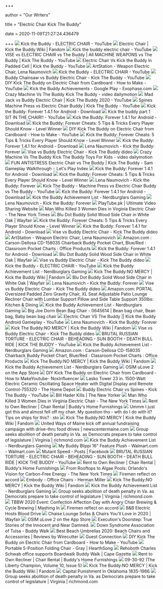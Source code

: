 +++
        
author = "Our Writers"
        
title = "Electric Chair Kick The Buddy"
        
date = 2020-11-09T21:27:24.436479
        
+++
[ ![](https://i.ytimg.com/vi/V1NpiuwMZqo/maxresdefault.jpg)](https://i.ytimg.com/vi/V1NpiuwMZqo/maxresdefault.jpg) Kick the Buddy - ELECTRIC CHAIR - YouTube
[ ![](https://vignette.wikia.nocookie.net/kickthebuddy/images/6/65/Screenshot_2019-06-08_at_11.47.27_PM.png/revision/latest/window-crop/width/200/x-offset/300/y-offset/0/window-width/769/window-height/768?cb=20190609034925)](https://vignette.wikia.nocookie.net/kickthebuddy/images/6/65/Screenshot_2019-06-08_at_11.47.27_PM.png/revision/latest/window-crop/width/200/x-offset/300/y-offset/0/window-width/769/window-height/768?cb=20190609034925) Electric Chair | Kick the Buddy Wiki | Fandom
[ ![](https://i.ytimg.com/vi/o2EQQ1UQAbk/hqdefault.jpg)](https://i.ytimg.com/vi/o2EQQ1UQAbk/hqdefault.jpg) Kick the buddy electric chair - YouTube
[ ![](https://i.ytimg.com/vi/Y2YflkJc8oo/maxresdefault.jpg)](https://i.ytimg.com/vi/Y2YflkJc8oo/maxresdefault.jpg) VISE vs ELECTRIC CHAIR vs The Buddy | All MACHINE WEAPONS vs The Buddy |  Kick The Buddy - YouTube
[ ![](https://i.ytimg.com/vi/mqOWeRb4grk/maxresdefault.jpg)](https://i.ytimg.com/vi/mqOWeRb4grk/maxresdefault.jpg) Electric Chair Vs Kick the Buddy In Padded Cell | Kick the Buddy - YouTube
[ ![](https://cdna.artstation.com/p/assets/covers/images/017/211/190/large/lena-naumovich-weapon-electric-chair-thumbnail.jpg?1555058696)](https://cdna.artstation.com/p/assets/covers/images/017/211/190/large/lena-naumovich-weapon-electric-chair-thumbnail.jpg?1555058696) ArtStation - Weapon Electric Chair, Lena Naumovich
[ ![](https://i.ytimg.com/vi/biuLG9WSHdI/hqdefault.jpg?sqp=-oaymwEiCKgBEF5IWvKriqkDFQgBFQAAAAAYASUAAMhCPQCAokN4AQ==&rs=AOn4CLD_6a_jybUssrIgMX4CoMHbRYSADg)](https://i.ytimg.com/vi/biuLG9WSHdI/hqdefault.jpg?sqp=-oaymwEiCKgBEF5IWvKriqkDFQgBFQAAAAAYASUAAMhCPQCAokN4AQ==&rs=AOn4CLD_6a_jybUssrIgMX4CoMHbRYSADg) Kick the Buddy - ELECTRIC CHAIR - YouTube
[ ![](https://i.ytimg.com/vi/Q_pICAvlxAc/hqdefault.jpg)](https://i.ytimg.com/vi/Q_pICAvlxAc/hqdefault.jpg) Buddy Chainsaw vs Buddy Electric Chair - Kick The Buddy - YouTube
[ ![](https://i.ytimg.com/vi/DJeNKUEWwY4/maxresdefault.jpg)](https://i.ytimg.com/vi/DJeNKUEWwY4/maxresdefault.jpg) DIY Kick The Buddy on Electric Chair from Cardboard - How to Make - YouTube
[ ![](https://i.exophase.com/android/games/o/9475d.png?1529849003)](https://i.exophase.com/android/games/o/9475d.png?1529849003) Kick the Buddy Achievements - Google Play - Exophase.com
[ ![](https://s1.dmcdn.net/v/Ri2tE1Ttzz70U-Szp/x720)](https://s1.dmcdn.net/v/Ri2tE1Ttzz70U-Szp/x720) Crazy Machine Vs The Buddy Kick The Buddy - video dailymotion
[ ![](https://i.ytimg.com/vi/G9i3huo-Rd8/hqdefault.jpg)](https://i.ytimg.com/vi/G9i3huo-Rd8/hqdefault.jpg) Mad Jack vs Buddy Electric Chair | Kick The Buddy 2020 - YouTube
[ ![](https://i.ytimg.com/vi/BumPJB-lwGg/hqdefault.jpg)](https://i.ytimg.com/vi/BumPJB-lwGg/hqdefault.jpg) Spines Machine Press vs Electric Chair Buddy | Kick The Buddy - YouTube
[ ![](https://img.utdstc.com/screen/13/kick-the-buddy-forever.jpg:300)](https://img.utdstc.com/screen/13/kick-the-buddy-forever.jpg:300) Kick the Buddy: Forever 1.4.1 for Android - Download
[ ![](https://i.ytimg.com/vi/hw9FEvfZ9Nc/hqdefault.jpg)](https://i.ytimg.com/vi/hw9FEvfZ9Nc/hqdefault.jpg) Kick the buddy part 1 SIT IN THE CHAIR!! - YouTube
[ ![](https://img.utdstc.com/screen/13/kick-the-buddy-forever-1.jpg)](https://img.utdstc.com/screen/13/kick-the-buddy-forever-1.jpg) Kick the Buddy: Forever 1.4.1 for Android - Download
[ ![](https://www.levelwinner.com/wp-content/uploads/2019/01/kick-the-buddy-forever-800x350.jpg)](https://www.levelwinner.com/wp-content/uploads/2019/01/kick-the-buddy-forever-800x350.jpg) Kick the Buddy: Forever Cheats: 5 Tips & Tricks Every Player Should Know -  Level Winner
[ ![](https://i.ytimg.com/vi/iSP2uwnqtDw/maxresdefault.jpg)](https://i.ytimg.com/vi/iSP2uwnqtDw/maxresdefault.jpg) DIY Kick The Buddy on Electric Chair from Cardboard - How to Make - YouTube
[ ![](https://i2.wp.com/www.levelwinner.com/wp-content/uploads/2015/11/kick-the-buddyman-origins-600x338.jpg?fit=600%2C338&ssl=1&resize=350%2C200)](https://i2.wp.com/www.levelwinner.com/wp-content/uploads/2015/11/kick-the-buddyman-origins-600x338.jpg?fit=600%2C338&ssl=1&resize=350%2C200) Kick the Buddy: Forever Cheats: 5 Tips & Tricks Every Player Should Know -  Level Winner
[ ![](https://img.utdstc.com/screen/13/kick-the-buddy-forever-7.jpg)](https://img.utdstc.com/screen/13/kick-the-buddy-forever-7.jpg) Kick the Buddy: Forever 1.4.1 for Android - Download
[ ![](https://cdna.artstation.com/p/assets/covers/images/018/636/806/smaller_square/lena-naumovich-weapon-chicken-thumbnail.jpg?1560156511)](https://cdna.artstation.com/p/assets/covers/images/018/636/806/smaller_square/lena-naumovich-weapon-chicken-thumbnail.jpg?1560156511) Lena Naumovich - Kick the Buddy: Forever
[ ![](https://prim.dideo.ir/image/a2NjY2JjTFBBSk5rZnYyT1dMWURJV1lnSC9SZ2NzYVZmaWZKL3ZpL2NaNUJnMzdpbXhoakpTZ3YzZ2RxeWt2cHZZWFVXZ1lxRmhrZjhRRmcyWlBiWGNtWWtSR09OL3NHQUp6L28zdlRXa3hqblI2ZE1lNW9KYXlOZHJmcGE4ZUxVYWhRdHdsNmJ5UlgzOXYwbXcvSGd5ZlFtU3ptTWZpUW4rRDBoRC9TanR0NGtjcW9BWDVhU0dXd0Nxa1VZL2hRZElOcEZ6eUVSRFdod3pCUGtYMjdEYngxRHNFZmYwUHdvYlJDZ0J6MFdZUT0=)](https://prim.dideo.ir/image/a2NjY2JjTFBBSk5rZnYyT1dMWURJV1lnSC9SZ2NzYVZmaWZKL3ZpL2NaNUJnMzdpbXhoakpTZ3YzZ2RxeWt2cHZZWFVXZ1lxRmhrZjhRRmcyWlBiWGNtWWtSR09OL3NHQUp6L28zdlRXa3hqblI2ZE1lNW9KYXlOZHJmcGE4ZUxVYWhRdHdsNmJ5UlgzOXYwbXcvSGd5ZlFtU3ptTWZpUW4rRDBoRC9TanR0NGtjcW9BWDVhU0dXd0Nxa1VZL2hRZElOcEZ6eUVSRFdod3pCUGtYMjdEYngxRHNFZmYwUHdvYlJDZ0J6MFdZUT0=) Vise vs Buddy Electric Chair - Kick The Buddy  dideo
[ ![](https://s2.dmcdn.net/v/S6sUV1US84I_Vjye5/x1080)](https://s2.dmcdn.net/v/S6sUV1US84I_Vjye5/x1080) Crazy Machine Vs The Buddy Kick The Buddy Toys For Kids - video dailymotion
[ ![](https://www.letsplayindex.com/images/yt/_7/fun-antistress-electric-chair-vs-the-buddy-kick-the-buddy-vuixv.jpg)](https://www.letsplayindex.com/images/yt/_7/fun-antistress-electric-chair-vs-the-buddy-kick-the-buddy-vuixv.jpg) FUN ANTISTRESS Electric Chair vs The Buddy | Kick The Buddy - Sam Gameplay  Walkthrough :: Let's Play Index
[ ![](https://img.utdstc.com/screen/13/kick-the-buddy-forever-5.jpg)](https://img.utdstc.com/screen/13/kick-the-buddy-forever-5.jpg) Kick the Buddy: Forever 1.4.1 for Android - Download
[ ![](https://i2.wp.com/www.levelwinner.com/wp-content/uploads/2019/01/kick-the-buddy-forever-400x400.jpg?fit=400%2C400&ssl=1)](https://i2.wp.com/www.levelwinner.com/wp-content/uploads/2019/01/kick-the-buddy-forever-400x400.jpg?fit=400%2C400&ssl=1) Kick the Buddy: Forever Cheats: 5 Tips & Tricks Every Player Should Know -  Level Winner
[ ![](https://cdna.artstation.com/p/assets/covers/images/018/637/918/smaller_square/lena-naumovich-weapon-monster-truck-thumbnail.jpg?1560160295)](https://cdna.artstation.com/p/assets/covers/images/018/637/918/smaller_square/lena-naumovich-weapon-monster-truck-thumbnail.jpg?1560160295) Lena Naumovich - Kick the Buddy: Forever
[ ![](https://i.ytimg.com/vi/6DXWhG87cTc/maxresdefault.jpg)](https://i.ytimg.com/vi/6DXWhG87cTc/maxresdefault.jpg) Kick The Buddy - Machine Press vs Electric Chair Buddy vs The Buddy -  YouTube
[ ![](https://img.utdstc.com/screen/13/kick-the-buddy-forever-8.jpg:300)](https://img.utdstc.com/screen/13/kick-the-buddy-forever-8.jpg:300) Kick the Buddy: Forever 1.4.1 for Android - Download
[ ![](https://nerdburglars.net/nbandroid/images/games/480/achievements/15579_revealed_180.jpg)](https://nerdburglars.net/nbandroid/images/games/480/achievements/15579_revealed_180.jpg) Kick the Buddy Achievement List - Nerdburglars Gaming
[ ![](https://cdna.artstation.com/p/assets/covers/images/020/520/716/smaller_square/lena-naumovich-weapon-rubber-ducky-thumbnail.jpg?1568102256)](https://cdna.artstation.com/p/assets/covers/images/020/520/716/smaller_square/lena-naumovich-weapon-rubber-ducky-thumbnail.jpg?1568102256) Lena Naumovich - Kick the Buddy: Forever
[ ![](https://ytimg.googleusercontent.com/vi/HEjhiDIeBP8/mqdefault.jpg)](https://ytimg.googleusercontent.com/vi/HEjhiDIeBP8/mqdefault.jpg) PlayTube.pk | Ultimate Video Sharing Website
[ ![](https://s1.nyt.com/timesmachine/pages/1/1990/12/15/329190_360W.png)](https://s1.nyt.com/timesmachine/pages/1/1990/12/15/329190_360W.png) Man Who Killed 3 Women Dies in Virginia Electric Chair - The New York Times
[ ![](https://secure.img1-fg.wfcdn.com/im/24140553/compr-r85/1129/112901672/buddy-solid-wood-side-chair-in-white-oak.jpg)](https://secure.img1-fg.wfcdn.com/im/24140553/compr-r85/1129/112901672/buddy-solid-wood-side-chair-in-white-oak.jpg) Blu Dot Buddy Solid Wood Side Chair in White Oak | Wayfair
[ ![](https://i1.wp.com/www.levelwinner.com/wp-content/uploads/2019/03/buddy-toss-400x400.jpg?fit=400%2C400&ssl=1&resize=350%2C200)](https://i1.wp.com/www.levelwinner.com/wp-content/uploads/2019/03/buddy-toss-400x400.jpg?fit=400%2C400&ssl=1&resize=350%2C200) Kick the Buddy: Forever Cheats: 5 Tips & Tricks Every Player Should Know -  Level Winner
[ ![](https://img.utdstc.com/screen/13/kick-the-buddy-forever-4.jpg:300)](https://img.utdstc.com/screen/13/kick-the-buddy-forever-4.jpg:300) Kick the Buddy: Forever 1.4.1 for Android - Download
[ ![](https://prim.dideo.ir/image/a2NjY2JjTFBBSk5rZnYyT1dMWURJV1lnSC9SZ2NzYVZmaWZKL3ZpL2NaNGZPcFBWSVNNRW13QnVoQXZxM2FEUVFhQU9SZ2pYN2x4dmxjVml2aUplMy83QVMxNXFvaFpsNWZWTm5pUWtCTGpkK1VzRytRMFE2VFluTTVDUXZXSGhTRDNWUDc4cWVOWjl3TmZjOVlOR3dzYWhkZ1c5U2hzTGRNcnAvTzl4aXNtZWdQV25pN29qc2FiMktVK3Y5cG5xNWRseW9KajJJMlQ0SU1KM2Q1V2pPalF1cFROQ0hPMkhVdEQvcTBVMTIxYz0=)](https://prim.dideo.ir/image/a2NjY2JjTFBBSk5rZnYyT1dMWURJV1lnSC9SZ2NzYVZmaWZKL3ZpL2NaNGZPcFBWSVNNRW13QnVoQXZxM2FEUVFhQU9SZ2pYN2x4dmxjVml2aUplMy83QVMxNXFvaFpsNWZWTm5pUWtCTGpkK1VzRytRMFE2VFluTTVDUXZXSGhTRDNWUDc4cWVOWjl3TmZjOVlOR3dzYWhkZ1c5U2hzTGRNcnAvTzl4aXNtZWdQV25pN29qc2FiMktVK3Y5cG5xNWRseW9KajJJMlQ0SU1KM2Q1V2pPalF1cFROQ0hPMkhVdEQvcTBVMTIxYz0=) Vise vs Buddy Electric Chair - Kick The Buddy  dideo
[ ![](https://cdnb.artstation.com/p/assets/covers/images/020/388/925/micro_square/lena-naumovich-weapon-kunai-thumbnail.jpg?1567591244)](https://cdnb.artstation.com/p/assets/covers/images/020/388/925/micro_square/lena-naumovich-weapon-kunai-thumbnail.jpg?1567591244) ArtStation - Weapon Electric Chair, Lena Naumovich
[ ![](https://images-na.ssl-images-amazon.com/images/I/71zipXT2tvL._AC_SL1500_.jpg)](https://images-na.ssl-images-amazon.com/images/I/71zipXT2tvL._AC_SL1500_.jpg) Amazon.com : Carson-Dellosa CD-158035 Chairback Buddy Pocket Chart,  Blue/Red : Classroom Pocket Charts : Office Products
[ ![](https://img.utdstc.com/screen/13/kick-the-buddy-forever-6.jpg:300)](https://img.utdstc.com/screen/13/kick-the-buddy-forever-6.jpg:300) Kick the Buddy: Forever 1.4.1 for Android - Download
[ ![](https://secure.img1-fg.wfcdn.com/im/29307884/resize-h800-w800%5Ecompr-r85/9509/95095421/Buddy+Solid+Wood+Side+Chair+in+White+Oak.jpg)](https://secure.img1-fg.wfcdn.com/im/29307884/resize-h800-w800%5Ecompr-r85/9509/95095421/Buddy+Solid+Wood+Side+Chair+in+White+Oak.jpg) Blu Dot Buddy Solid Wood Side Chair in White Oak | Wayfair
[ ![](https://prim.dideo.ir/image/a2NjY2JjTFBBSk5rZnYyT1dMWURJV1lnSC9SZ2NzYVZmaWZKL3ZpL2NaNlZvNHdiaC9FQm5aK0tDeGNnb3FqV1I3V21iV0VXampXbW5YWVV3NnpweVliY3JDVkcrbUM5UTd3NVF3RUU2bUkvMEhpcngzR3ZJbzY5Mm02ZGcyc3ZBQ01ueThGZ2VRenFVWEhrZ3RYTDlYVTM4L1BKMi80MnQ1TFNOSlhnYmlYczIvYm1Obml0TDJCKzU1N0pwQ0l4S1BHMHhSZW1sd3djMkw4RWh5eFo3RzNmSWN2c1cyVUZxOU1iRk9Yc1RLND0=)](https://prim.dideo.ir/image/a2NjY2JjTFBBSk5rZnYyT1dMWURJV1lnSC9SZ2NzYVZmaWZKL3ZpL2NaNlZvNHdiaC9FQm5aK0tDeGNnb3FqV1I3V21iV0VXampXbW5YWVV3NnpweVliY3JDVkcrbUM5UTd3NVF3RUU2bUkvMEhpcngzR3ZJbzY5Mm02ZGcyc3ZBQ01ueThGZ2VRenFVWEhrZ3RYTDlYVTM4L1BKMi80MnQ1TFNOSlhnYmlYczIvYm1Obml0TDJCKzU1N0pwQ0l4S1BHMHhSZW1sd3djMkw4RWh5eFo3RzNmSWN2c1cyVUZxOU1iRk9Yc1RLND0=) Vise vs Buddy Electric Chair - Kick The Buddy  dideo
[ ![](https://i.ytimg.com/vi/V1NpiuwMZqo/hqdefault.jpg)](https://i.ytimg.com/vi/V1NpiuwMZqo/hqdefault.jpg) Kick the Buddy - ELECTRIC CHAIR - YouTube
[ ![](https://nerdburglars.net/nbandroid/images/games/480/achievements/15583_revealed_180.jpg)](https://nerdburglars.net/nbandroid/images/games/480/achievements/15583_revealed_180.jpg) Kick the Buddy Achievement List - Nerdburglars Gaming
[ ![](https://vignette.wikia.nocookie.net/kickthebuddy/images/3/33/IMG_0324.JPG/revision/latest/top-crop/width/300/height/300?cb=20130607142255)](https://vignette.wikia.nocookie.net/kickthebuddy/images/3/33/IMG_0324.JPG/revision/latest/top-crop/width/300/height/300?cb=20130607142255) Kick The Buddy:NO MERCY | Kick the Buddy Wiki | Fandom
[ ![](https://secure.img1-fg.wfcdn.com/im/61888671/resize-h800-w800%5Ecompr-r85/1129/112901671/Buddy+Solid+Wood+Side+Chair+in+White+Oak.jpg)](https://secure.img1-fg.wfcdn.com/im/61888671/resize-h800-w800%5Ecompr-r85/1129/112901671/Buddy+Solid+Wood+Side+Chair+in+White+Oak.jpg) Blu Dot Buddy Solid Wood Side Chair in White Oak | Wayfair
[ ![](https://cdnb.artstation.com/p/assets/covers/images/020/388/691/smaller_square/lena-naumovich-weapon-kangaroo-thumbnail.jpg?1567590341)](https://cdnb.artstation.com/p/assets/covers/images/020/388/691/smaller_square/lena-naumovich-weapon-kangaroo-thumbnail.jpg?1567590341) Lena Naumovich - Kick the Buddy: Forever
[ ![](https://prim.dideo.ir/image/a2NjY2JjTFBBSk5rZnYyT1dMWURJV1lnSC9SZ2NzYVZmaWZKL3ZpL2NaNS9SbHR4dFRCTzNOb3h1MlU2ekdUSktKSEg1akttdWZBUFpqM3NMSzNDMXdqbkNKZDFCOWZZa08wRGF4QkxQc28xcWp4eWI4czM2RDk0aTgvdjI2cFVoK2ZMTHpjMEk3cHBvSlVmTE1Edkhld0Q1WFBKOVNJbWNtWUtQRzl6NTVlV0dFMkY3U0Z4VHVzL1J3dkFqQjF1RlAwQWF6ekY3N2pkaFhmNFpQaGU2eHlOQmE0VWxtbTV5eXI4TlEwZHFrQT0=)](https://prim.dideo.ir/image/a2NjY2JjTFBBSk5rZnYyT1dMWURJV1lnSC9SZ2NzYVZmaWZKL3ZpL2NaNS9SbHR4dFRCTzNOb3h1MlU2ekdUSktKSEg1akttdWZBUFpqM3NMSzNDMXdqbkNKZDFCOWZZa08wRGF4QkxQc28xcWp4eWI4czM2RDk0aTgvdjI2cFVoK2ZMTHpjMEk3cHBvSlVmTE1Edkhld0Q1WFBKOVNJbWNtWUtQRzl6NTVlV0dFMkY3U0Z4VHVzL1J3dkFqQjF1RlAwQWF6ekY3N2pkaFhmNFpQaGU2eHlOQmE0VWxtbTV5eXI4TlEwZHFrQT0=) Vise vs Buddy Electric Chair - Kick The Buddy  dideo
[ ![](https://images-na.ssl-images-amazon.com/images/I/71VqcxWPuNL._AC_SL1200_.jpg)](https://images-na.ssl-images-amazon.com/images/I/71VqcxWPuNL._AC_SL1200_.jpg) Amazon.com: PORTAL Oversized Padded Zero Gravity Chair, XL Seat Adjustable  Patio Lounge Recliner Chair with Lumbar Support Pillow and Side Table  Support 350lbs: Kitchen & Dining
[ ![](https://nerdburglars.net/nbandroid/images/games/480/achievements/15582_revealed_180.jpg)](https://nerdburglars.net/nbandroid/images/games/480/achievements/15582_revealed_180.jpg) Kick the Buddy Achievement List - Nerdburglars Gaming
[ ![](https://i.pinimg.com/originals/a4/65/2d/a4652de023e30962af3a86b0e876a196.jpg)](https://i.pinimg.com/originals/a4/65/2d/a4652de023e30962af3a86b0e876a196.jpg) Big Joe Dorm Bean Bag Chair - 0645614 | Bean bag chair, Bean bag, Baby bean  bag chair
[ ![](https://i.ytimg.com/vi/CuJjOREZ4O4/hqdefault.jpg)](https://i.ytimg.com/vi/CuJjOREZ4O4/hqdefault.jpg) Electric Chair VS The Buddy || Kick the Buddy Android Gameplay - YouTube
[ ![](https://cdna.artstation.com/p/assets/covers/images/020/369/002/smaller_square/lena-naumovich-weapon-incredible-gun-thumbnail.jpg?1567521199)](https://cdna.artstation.com/p/assets/covers/images/020/369/002/smaller_square/lena-naumovich-weapon-incredible-gun-thumbnail.jpg?1567521199) Lena Naumovich - Kick the Buddy: Forever
[ ![](https://vignette.wikia.nocookie.net/kickthebuddy/images/0/01/DA29F5B4-A9BC-4DF0-B552-F6FF3398054F.jpeg/revision/latest/top-crop/width/300/height/300?cb=20180407110732)](https://vignette.wikia.nocookie.net/kickthebuddy/images/0/01/DA29F5B4-A9BC-4DF0-B552-F6FF3398054F.jpeg/revision/latest/top-crop/width/300/height/300?cb=20180407110732) Kick The Buddy:NO MERCY | Kick the Buddy Wiki | Fandom
[ ![](https://prim.dideo.ir/image/a2NjY2JjTFBBSk5rZnYyT1dMWURJV1lnSC9SZ2NzYVZmaWZKL3ZpL2NaNVJTSXRqQnh3SU12WEJiNHRVSnVLODdwdEsrVjJkUG43WTBUTG9VRUZUTUIvMGJNQkpyU1UzbTdlOG5LTlpUYkF4VEVjMVo5TVFtcVhDc0Yvem4rc0pSa1A5d2dWV1VTMFFJdHFBeU1JYlBuNVIwcGdyKzZIbjJ4ZW5EVHk1N2Nockw0MU9uL1pmb2lpWjhVcHovaWhUczR2aFFiczdaNHJxdHRsWlZhdEN6QXlma3lJNVBWSEFWUkVaMlF2WjUzdz0=)](https://prim.dideo.ir/image/a2NjY2JjTFBBSk5rZnYyT1dMWURJV1lnSC9SZ2NzYVZmaWZKL3ZpL2NaNVJTSXRqQnh3SU12WEJiNHRVSnVLODdwdEsrVjJkUG43WTBUTG9VRUZUTUIvMGJNQkpyU1UzbTdlOG5LTlpUYkF4VEVjMVo5TVFtcVhDc0Yvem4rc0pSa1A5d2dWV1VTMFFJdHFBeU1JYlBuNVIwcGdyKzZIbjJ4ZW5EVHk1N2Nockw0MU9uL1pmb2lpWjhVcHovaWhUczR2aFFiczdaNHJxdHRsWlZhdEN6QXlma3lJNVBWSEFWUkVaMlF2WjUzdz0=) Vise vs Buddy Electric Chair - Kick The Buddy  dideo
[ ![](https://i.ytimg.com/vi/odSIvZynPPQ/hqdefault.jpg)](https://i.ytimg.com/vi/odSIvZynPPQ/hqdefault.jpg) BRUTAL RUSSIAN TORTURE - ELECTRIC CHAIR - BEHEADING - SUN BOOTH - DEATH  BULL RIDE | KICK THE BUDDY - YouTube
[ ![](https://nerdburglars.net/nbandroid/images/games/480/achievements/15580_revealed_180.jpg)](https://nerdburglars.net/nbandroid/images/games/480/achievements/15580_revealed_180.jpg) Kick the Buddy Achievement List - Nerdburglars Gaming
[ ![](https://m.media-amazon.com/images/S/aplus-media/vc/accd7e01-726a-4ca3-8c79-ed46e15447bb.__CR0,0,300,300_PT0_SX300_V1___.jpg)](https://m.media-amazon.com/images/S/aplus-media/vc/accd7e01-726a-4ca3-8c79-ed46e15447bb.__CR0,0,300,300_PT0_SX300_V1___.jpg) Amazon.com : Carson-Dellosa CD-158035 Chairback Buddy Pocket Chart,  Blue/Red : Classroom Pocket Charts : Office Products
[ ![](https://vignette.wikia.nocookie.net/kickthebuddy/images/f/f3/Icon.jpg/revision/latest/scale-to-width-down/340?cb=20130614155501)](https://vignette.wikia.nocookie.net/kickthebuddy/images/f/f3/Icon.jpg/revision/latest/scale-to-width-down/340?cb=20130614155501) Kick The Buddy:NO MERCY | Kick the Buddy Wiki | Fandom
[ ![](https://nerdburglars.net/nbandroid/images/games/480/achievements/15581_revealed_180.jpg)](https://nerdburglars.net/nbandroid/images/games/480/achievements/15581_revealed_180.jpg) Kick the Buddy Achievement List - Nerdburglars Gaming
[ ![](https://is5-ssl.mzstatic.com/image/thumb/Purple114/v4/51/9e/3d/519e3d26-5e9f-57d4-8174-0fa490e790b4/AppIcon-1-0-0-1x_U007emarketing-0-0-0-7-0-0-sRGB-0-0-0-GLES2_U002c0-512MB-85-220-0-0.png/1200x630wa.png)](https://is5-ssl.mzstatic.com/image/thumb/Purple114/v4/51/9e/3d/519e3d26-5e9f-57d4-8174-0fa490e790b4/AppIcon-1-0-0-1x_U007emarketing-0-0-0-7-0-0-sRGB-0-0-0-GLES2_U002c0-512MB-85-220-0-0.png/1200x630wa.png) OSIM uLove 2 on the App Store
[ ![](https://res06.noxgroup.com/noxinfluencer/youtube/avatar/7a3f9d37b9f70b4fbefd3a24827aad82.png)](https://res06.noxgroup.com/noxinfluencer/youtube/avatar/7a3f9d37b9f70b4fbefd3a24827aad82.png) DIY Kick The Buddy on Electric Chair from Cardboard - How to  MakeYoutube- NoxInfluencer
[ ![](https://images.homedepot-static.com/productImages/460e7152-99f4-4a51-b580-6f2386a2ca45/svn/metallics-lasko-ceramic-heaters-755320-44_600.jpg)](https://images.homedepot-static.com/productImages/460e7152-99f4-4a51-b580-6f2386a2ca45/svn/metallics-lasko-ceramic-heaters-755320-44_600.jpg) Lasko Tower 23 in. 1500-Watt Electric Ceramic Oscillating Space Heater with  Digital Display and Remote Control-755320 - The Home Depot
[ ![](https://i.ytimg.com/vi/ddE6sEPuIrE/hqdefault.jpg)](https://i.ytimg.com/vi/ddE6sEPuIrE/hqdefault.jpg) Buddy Electric Chair vs Spines - Kick The Buddy - YouTube
[ ![](https://media.newyorker.com/photos/5c81966b7622202cdb7d6702/4:3/w_2560,h_1920,c_limit/190318_r33888.jpg)](https://media.newyorker.com/photos/5c81966b7622202cdb7d6702/4:3/w_2560,h_1920,c_limit/190318_r33888.jpg) Bill Hader Kills | The New Yorker
[ ![](https://static01.nyt.com/vi-assets/images/share/1200x900_t.png)](https://static01.nyt.com/vi-assets/images/share/1200x900_t.png) Man Who Killed 3 Women Dies in Virginia Electric Chair - The New York Times
[ ![](https://www.buddyrents.com/media/catalog/product/cache/1/small_image/295x/040ec09b1e35df139433887a97daa66f/1/0/103763_3000x2678.jpg)](https://www.buddyrents.com/media/catalog/product/cache/1/small_image/295x/040ec09b1e35df139433887a97daa66f/1/0/103763_3000x2678.jpg) Rent to Own Recliner | Chair Rental | Buddy's Home Furnishings
[ ![](https://preview.redd.it/oljpg9s0bqx51.jpg?width=960&crop=smart&auto=webp&s=bad0c693561f2c00d59c1953f9565f14bd562ded)](https://preview.redd.it/oljpg9s0bqx51.jpg?width=960&crop=smart&auto=webp&s=bad0c693561f2c00d59c1953f9565f14bd562ded) Ummm I just got this and almost fell off my chair. My question tho - wth do  I do with it? Tips on ships for this? : sto
[ ![](https://vignette.wikia.nocookie.net/kickthebuddy/images/d/df/IMG_0229.jpg/revision/latest/scale-to-width-down/340?cb=20130830163418)](https://vignette.wikia.nocookie.net/kickthebuddy/images/d/df/IMG_0229.jpg/revision/latest/scale-to-width-down/340?cb=20130830163418) Kick The Buddy:NO MERCY | Kick the Buddy Wiki | Fandom
[ ![](https://media.newscentermaine.com/assets/WCSH/images/8dec53f1-5e0f-432c-8599-b53beb6e6476/8dec53f1-5e0f-432c-8599-b53beb6e6476_1920x1080.png)](https://media.newscentermaine.com/assets/WCSH/images/8dec53f1-5e0f-432c-8599-b53beb6e6476/8dec53f1-5e0f-432c-8599-b53beb6e6476_1920x1080.png) United Ways of Maine kick off annual fundraising campaign with drive-thru  food drives | newscentermaine.com
[ ![](https://bloximages.newyork1.vip.townnews.com/richmond.com/content/tncms/assets/v3/editorial/4/5b/45b12dcc-f123-11e9-a249-73826f065723/5da8da3dcf15f.image.jpg?crop=1026%2C1096%2C7%2C59)](https://bloximages.newyork1.vip.townnews.com/richmond.com/content/tncms/assets/v3/editorial/4/5b/45b12dcc-f123-11e9-a249-73826f065723/5da8da3dcf15f.image.jpg?crop=1026%2C1096%2C7%2C59) Group seeks abolition of death penalty in Va. as Democrats prepare to take  control of legislature | Virginia | richmond.com
[ ![](https://nerdburglars.net/nbandroid/images/games/480/achievements/15586_revealed_180.jpg)](https://nerdburglars.net/nbandroid/images/games/480/achievements/15586_revealed_180.jpg) Kick the Buddy Achievement List - Nerdburglars Gaming
[ ![](https://i5.walmartimages.com/asr/fccb8a0b-b8e1-4408-b022-283c36e6434b.38aa1366d85a327745138979a23d6351.jpeg)](https://i5.walmartimages.com/asr/fccb8a0b-b8e1-4408-b022-283c36e6434b.38aa1366d85a327745138979a23d6351.jpeg) My Buddy Blippi 16" Feature Plush - Walmart.com - Walmart.com
[ ![](https://lookaside.fbsbx.com/lookaside/crawler/media/?media_id=159128741378151)](https://lookaside.fbsbx.com/lookaside/crawler/media/?media_id=159128741378151) Mutant Speed - Posts | Facebook
[ ![](https://i.ytimg.com/vi/CDpxjdNtJzM/hqdefault.jpg)](https://i.ytimg.com/vi/CDpxjdNtJzM/hqdefault.jpg) BRUTAL RUSSIAN TORTURE - ELECTRIC CHAIR - BEHEADING - SUN BOOTH - DEATH  BULL RIDE | KICK THE BUDDY - YouTube
[ ![](https://www.buddyrents.com/media/catalog/product/cache/1/small_image/295x/040ec09b1e35df139433887a97daa66f/1/1/112127_2400x3106.jpg)](https://www.buddyrents.com/media/catalog/product/cache/1/small_image/295x/040ec09b1e35df139433887a97daa66f/1/1/112127_2400x3106.jpg) Rent to Own Recliner | Chair Rental | Buddy's Home Furnishings
[ ![](https://static01.nyt.com/images/2018/08/31/business/31orlandojp1print/merlin_142166607_425420c4-eccb-4327-bbd9-3f82a86a32d3-articleLarge.jpg?quality=75&auto=webp&disable=upscale)](https://static01.nyt.com/images/2018/08/31/business/31orlandojp1print/merlin_142166607_425420c4-eccb-4327-bbd9-3f82a86a32d3-articleLarge.jpg?quality=75&auto=webp&disable=upscale) From Rooftops to Algae Pools: Orlando's Vision for Carbon-Free Energy - The  New York Times
[ ![](x-raw-image:///cc7395faacb1000b40749142aa6635a92d5330a884c0122981a6e11888e4e9cc)](x-raw-image:///cc7395faacb1000b40749142aa6635a92d5330a884c0122981a6e11888e4e9cc) Firemen reflect on accord
[ ![](https://www.hermanmiller.com/content/dam/hmicom/page_assets/products/embody_chairs/th_prd_embody_chairs_office_chairs_hv.jpg)](https://www.hermanmiller.com/content/dam/hmicom/page_assets/products/embody_chairs/th_prd_embody_chairs_office_chairs_hv.jpg) Embody - Office Chairs - Herman Miller
[ ![](https://vignette.wikia.nocookie.net/kickthebuddy/images/d/d6/Kick_The_Buddy_No_Mercy/revision/latest/scale-to-width-down/340?cb=20130614120146)](https://vignette.wikia.nocookie.net/kickthebuddy/images/d/d6/Kick_The_Buddy_No_Mercy/revision/latest/scale-to-width-down/340?cb=20130614120146) Kick The Buddy:NO MERCY | Kick the Buddy Wiki | Fandom
[ ![](https://nerdburglars.net/nbandroid/images/games/480/achievements/15584_revealed_180.jpg)](https://nerdburglars.net/nbandroid/images/games/480/achievements/15584_revealed_180.jpg) Kick the Buddy Achievement List - Nerdburglars Gaming
[ ![](https://bloximages.newyork1.vip.townnews.com/richmond.com/content/tncms/assets/v3/editorial/5/af/5af894f8-f124-11e9-85eb-d3b31cc8c5b4/5da8dbf782336.image.jpg?resize=1200%2C1309)](https://bloximages.newyork1.vip.townnews.com/richmond.com/content/tncms/assets/v3/editorial/5/af/5af894f8-f124-11e9-85eb-d3b31cc8c5b4/5da8dbf782336.image.jpg?resize=1200%2C1309) Group seeks abolition of death penalty in Va. as Democrats prepare to take  control of legislature | Virginia | richmond.com
[ ![](https://mashingin.files.wordpress.com/2020/01/accycleconfection2.jpg?w=772)](https://mashingin.files.wordpress.com/2020/01/accycleconfection2.jpg?w=772) TBBW 2020 Event: Confection Affection Day with Angry Chair Brewing & Cycle  Brewing | Mashing In
[ ![](x-raw-image:///665594ae9d13d0491de7abd9fccceff60ea03a0cb484bcf9e8fd582163a6a902)](x-raw-image:///665594ae9d13d0491de7abd9fccceff60ea03a0cb484bcf9e8fd582163a6a902) Firemen reflect on accord
[ ![](https://do0bihdskp9dy.cloudfront.net/09-04-2020/t_2bf7c799dd1b4ac49fba2c7fedbf3532_name_file_1920x1080_5400_v4_.jpg)](https://do0bihdskp9dy.cloudfront.net/09-04-2020/t_2bf7c799dd1b4ac49fba2c7fedbf3532_name_file_1920x1080_5400_v4_.jpg) B&B Electric Hosts Blood Drive
[ ![](https://secure.img1-fg.wfcdn.com/im/85470057/compr-r85/1246/124633538/default.jpg)](https://secure.img1-fg.wfcdn.com/im/85470057/compr-r85/1246/124633538/default.jpg) Chaise Lounge Sofas & Chairs You'll Love in 2020 | Wayfair
[ ![](https://is3-ssl.mzstatic.com/image/thumb/Purple113/v4/b3/d8/2f/b3d82f40-41a6-07bd-41da-9de3383207af/pr_source.png/300x0w.png)](https://is3-ssl.mzstatic.com/image/thumb/Purple113/v4/b3/d8/2f/b3d82f40-41a6-07bd-41da-9de3383207af/pr_source.png/300x0w.png) OSIM uLove 2 on the App Store
[ ![](x-raw-image:///eabea6d58e61bef516ad66239df7424af32edb8bfc55d57a6c324779dc1518e0)](x-raw-image:///eabea6d58e61bef516ad66239df7424af32edb8bfc55d57a6c324779dc1518e0) Execution's Doorstep: True Stories of the Innocent and Near Damned.
[ ![](https://dsat.org/images/Tulsa_Buddy_Walk_logo_2019.png)](https://dsat.org/images/Tulsa_Buddy_Walk_logo_2019.png) Down Syndrome Association of Tulsa - Buddy Walk
[ ![](https://cdn.thewirecutter.com/wp-content/uploads/2017/08/beach-gear-guide-27-chairs-testing-630.jpg)](https://cdn.thewirecutter.com/wp-content/uploads/2017/08/beach-gear-guide-27-chairs-testing-630.jpg) Best Beach Umbrellas 2020: Beach Chairs and Accessories | Reviews by  Wirecutter
[ ![](https://www.skihood.com/-/media/Skihood/Content/Blog/2021COVID_FaceCoverings_1200.jpg?la=en)](https://www.skihood.com/-/media/Skihood/Content/Blog/2021COVID_FaceCoverings_1200.jpg?la=en) Guest Connection
[ ![](https://i.ytimg.com/vi/3x6ojBobbrI/hqdefault.jpg)](https://i.ytimg.com/vi/3x6ojBobbrI/hqdefault.jpg) DIY Kick The Buddy on Electric Chair from Cardboard - How to Make - YouTube
[ ![](https://www.hearthsong.com/medias/sys_master/images/images/h28/h34/11666975555614/728502-HSSU19-AT42858-3.jpg)](https://www.hearthsong.com/medias/sys_master/images/images/h28/h34/11666975555614/728502-HSSU19-AT42858-3.jpg) Portable 5-Position Folding Chair - Gray | HearthSong
[ ![](https://www.capegazette.com/sites/capegazette/files/2020/09/field/image/schwab-WEBedit.jpg)](https://www.capegazette.com/sites/capegazette/files/2020/09/field/image/schwab-WEBedit.jpg) Rehoboth Charles Schwab office supports Boardwalk Buddy Walk | Cape Gazette
[ ![](https://www.buddyrents.com/media/catalog/product/cache/1/small_image/295x/040ec09b1e35df139433887a97daa66f/1/1/110245_2419x3000.jpg)](https://www.buddyrents.com/media/catalog/product/cache/1/small_image/295x/040ec09b1e35df139433887a97daa66f/1/1/110245_2419x3000.jpg) Rent to Own Recliner | Chair Rental | Buddy's Home Furnishings
[ ![](x-raw-image:///401d7dc880ffdbb70431c48f843bdec618b90bf8b1a9a567c38ebaefdd12208a)](x-raw-image:///401d7dc880ffdbb70431c48f843bdec618b90bf8b1a9a567c38ebaefdd12208a) 09-30-92 (The Liberty Champion, Volume 10, Issue 5)
[ ![](https://vignette.wikia.nocookie.net/kickthebuddy/images/a/aa/IMG_0067.JPG/revision/latest/top-crop/width/220/height/220?cb=20130607142952)](https://vignette.wikia.nocookie.net/kickthebuddy/images/a/aa/IMG_0067.JPG/revision/latest/top-crop/width/220/height/220?cb=20130607142952) Kick The Buddy:NO MERCY | Kick the Buddy Wiki | Fandom
[ ![](x-raw-image:///88092cd739e1f507de4f071229a144083844130da4345ccd38578cecb24a6c11)](x-raw-image:///88092cd739e1f507de4f071229a144083844130da4345ccd38578cecb24a6c11) Capital Punishment In Oklahoma 1835-1966
[ ![](https://bloximages.newyork1.vip.townnews.com/richmond.com/content/tncms/assets/v3/editorial/4/f5/4f5385e6-dd99-11e6-bffe-2bf422bc93aa/587f949931c66.image.jpg?crop=1112%2C1041%2C2%2C285)](https://bloximages.newyork1.vip.townnews.com/richmond.com/content/tncms/assets/v3/editorial/4/f5/4f5385e6-dd99-11e6-bffe-2bf422bc93aa/587f949931c66.image.jpg?crop=1112%2C1041%2C2%2C285) Group seeks abolition of death penalty in Va. as Democrats prepare to take  control of legislature | Virginia | richmond.com
